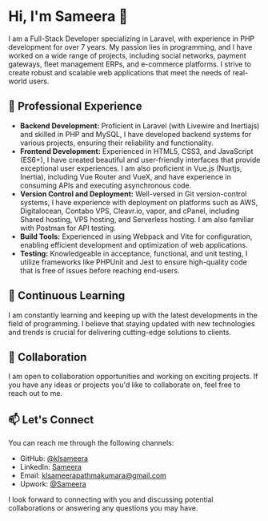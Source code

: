 # Hi, I'm Sameera 👋

I am a Full-Stack Developer specializing in Laravel, with experience in PHP development for over 7 years. My passion lies in programming, and I have worked on a wide range of projects, including social networks, payment gateways, fleet management ERPs, and e-commerce platforms. I strive to create robust and scalable web applications that meet the needs of real-world users.

## 💼 Professional Experience

- **Backend Development:** Proficient in Laravel (with Livewire and Inertiajs) and skilled in PHP and MySQL, I have developed backend systems for various projects, ensuring their reliability and functionality.
- **Frontend Development:** Experienced in HTML5, CSS3, and JavaScript (ES6+), I have created beautiful and user-friendly interfaces that provide exceptional user experiences. I am also proficient in Vue.js (Nuxtjs, Inertia), including Vue Router and VueX, and have experience in consuming APIs and executing asynchronous code.
- **Version Control and Deployment:** Well-versed in Git version-control systems, I have experience with deployment on platforms such as AWS, Digitalocean, Contabo VPS, Cleavr.io, vapor, and cPanel, including Shared hosting, VPS hosting, and Serverless hosting. I am also familiar with Postman for API testing.
- **Build Tools:** Experienced in using Webpack and Vite for configuration, enabling efficient development and optimization of web applications.
- **Testing:** Knowledgeable in acceptance, functional, and unit testing, I utilize frameworks like PHPUnit and Jest to ensure high-quality code that is free of issues before reaching end-users.

## 🌱 Continuous Learning

I am constantly learning and keeping up with the latest developments in the field of programming. I believe that staying updated with new technologies and trends is crucial for delivering cutting-edge solutions to clients.

## 💞️ Collaboration

I am open to collaboration opportunities and working on exciting projects. If you have any ideas or projects you'd like to collaborate on, feel free to reach out to me.

## 📫 Let's Connect

You can reach me through the following channels:

- GitHub: [@klsameera](https://github.com/klsameera)
- LinkedIn: [Sameera](https://www.linkedin.com/in/sameera-pathmakumara-b02302154/)
- Email: [klsameerapathmakumara@gmail.com](mailto:klsameerapathmakumara@gmail.com)
- Upwork: [@Sameera](https://www.upwork.com/fl/~01d7d8b4a9385cdb83?mp_source=share)

I look forward to connecting with you and discussing potential collaborations or answering any questions you may have.
